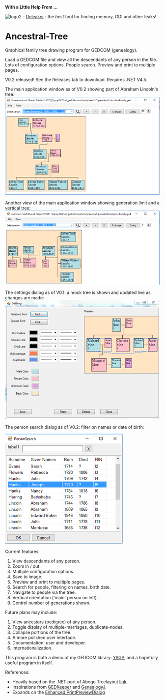 **With a Little Help From ...**

![logo2](https://github.com/fire-eggs/yagp/blob/master/Files/deleaker_logo.png) - [Deleaker](https://www.deleaker.com) : the _best_ tool for finding memory, GDI and other leaks!

# Ancestral-Tree
Graphical family tree drawing program for GEDCOM (genealogy).

Load a GEDCOM file and view all the descendants of any person in the file. Lots of configuration options. People search. Preview and 
print to multiple pages.

V0.2 released! See the Releases tab to download. Requires .NET V4.5.

The main application window as of V0.2 showing part of Abraham Lincoln's tree:
![app window](app20190311.PNG)

Another view of the main application window showing generation limit and a vertical tree:
![app window](app20190311_2.PNG)

The settings dialog as of V0.1: a mock tree is shown and updated live as changes are made:
![dlg window](dlg20180816.PNG)

The person search dialog as of V0.2: filter on names or date of birth:

![srch_dlg](srchdlg20190311.PNG)

Current features:
1. View descendants of any person.
2. Zoom in / out.
3. Multiple configuration options.
4. Save to image.
5. Preview and print to multiple pages.
6. Search for people, filtering on names, birth date.
7. Navigate to people via the tree.
8. Vertical orientation ('main' person on left).
9. Control number of generations shown.

Future plans may include:
1. View ancestors (pedigree) of any person.
5. Toggle display of multiple-marriages, duplicate-nodes.
6. Collapse portions of the tree.
8. A more polished user interface.
9. Documentation: user and developer.
1. Internationalization.

This program is both a demo of my GEDCOM library: [YAGP](https://github.com/user/fire-eggs/yagp), and a hopefully useful program in itself.

References:
- Heavily based on the .NET port of Abego Treelayout [link](https://sourceforge.net/projects/citexplore-code-treelayout/).
- Inspirations from [GEDKeeper](https://github.com/Serg-Norseman/GEDKeeper) and [GenealogyJ](https://genj.sourceforge.net).
- Expands on the [Enhanced PrintPreviewDialog](https://www.codeproject.com/Articles/35838/An-Enhanced-PrintPreviewDialog)
